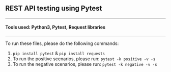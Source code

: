 ## REST API testing using Pytest

---

#### Tools used: Python3, Pytest, Request libraries

---

To run these files, please do the following commands:

1. `pip install pytest` & `pip install requests`
2. To run the positive scenarios, please run: `pytest -k positive -v -s`
3. To run the negative scenarios, please run: `pytest -k negative -v -s`